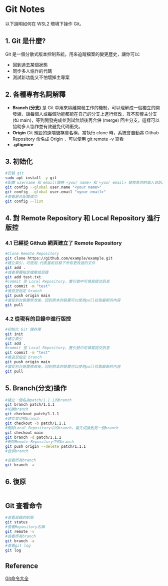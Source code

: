 # Git Notes

以下說明如何在 WSL2 環境下操作 Git。

## 1. Git 是什麼?

Git 是一個分散式版本控制系統，用來追蹤檔案的變更歷史，讓你可以:

- 回到過去某個狀態
- 同步多人協作的代碼
- 測試新功能又不怕壞掉主專案

## 2. 各種專有名詞解釋

- **Branch (分支)**  是 Git 中用來隔離開發工作的機制，可以理解成一個獨立的開發線，讓每個人或每個功能都能在自己的分支上進行修改，互不影響主分支 (如 main)，等到開發完成並測試無誤後再合併 (merge) 回主分支，這樣可以協助多人協作並有效避免代碼衝突。
- **Origin**  Git 預設的遠端儲存庫名稱，當執行 clone 時，系統會自動將 Github Repository 命名成 Origin ，可以使用 git remote -v 查看
- **.gitignore** 

## 3. 初始化

```bash
#安裝 git
sudo apt install -y git 
#配置 username 和 email(請將 <your name> 和 <your email> 替換為你的個人資訊)
git config --global user.name "<your name>"
git config --global user.email "<your email>"
#查看是否配置成功
git config --list 
```

## 4. 對 Remote Repository 和 Local Repository 進行版控

### 4.1 已經從 Github 網頁建立了 Remote Repository

```bash
#Clone Remote Repository  
git clone https://github.com/example/example.git
#建立索引，可使用.代表當前目錄下所有更改過的文件
git add . 
#或者單獨指定檔案或目錄
git add test.txt
#commit 至 Local Repository，雙引號中可填寫提交訊息
git commit -m "test"  
#推送至指定 branch 
git push origin main 
#當從別台裝置修改後，回到原本的裝置可以使用pull拉取最新的內容
git pull 
```

### 4.2 從現有的目錄中進行版控

```bash
#初始化 Git 儲存庫
git init 
#建立索引
git add . 
#commit 至 Local Repository，雙引號中可填寫提交訊息
git commit -m "test"  
#推送至指定 branch 
git push origin main 
#當從別台裝置修改後，回到原本的裝置可以使用pull拉取最新的內容
git pull 
```

## 5. Branch(分支)操作

```bash
#建立一個名為patch/1.1.1的branch 
git branch patch/1.1.1 
#切換branch 
git checkout patch/1.1.1 
#建立並切換branch 
git checkout -b patch/1.1.1 
#刪除Local Repository中的branch，需先切換到另一個branch 
git checkout main 
git branch -d patch/1.1.1 
#刪除Remote Repository中的branch 
git push origin --delete patch/1.1.1 
#合併branch 

#查看所有branch 
git branch -a 
```

## 6. 復原 

```bash

```

## Git 查看命令

```bash
#查看目錄的狀態
git status 
#查看Repository名稱
git remote -v 
#查看所有branch
git branch -a 
#查看git log
git log 
```

## Reference ##

[Git命令大全](https://gist.github.com/guweigang/9848271)
